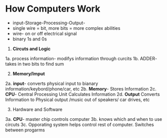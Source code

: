 # How Computers Work

- input-Storage-Processing-Output-
- single wire = bit, more bits = more complex abilities
- wire- on or off electrical signal
- binary 1s and 0s

1. **Circuts and Logic**

  1a. process information- modifys information through curcits
  1b. ADDER- takes in two bits to find sum

2. **Memory/Imput**
  
  2a. **input**- converts physical input to bianary information/keybord/phone/car, etc
  2b. **Memory**- Stores Information
  2c. **CPU**- Central Processing Unit Calculates Information
  2d. **Output** Converts Information to Physical output /music out of speakers/ car drives, etc

3. Hardware and Software

  3a. **CPU**- master chip controls computer
  3b. knows which and when to use circuts
  3c. Opporating system helps control rest of computer. Switches between progarms
